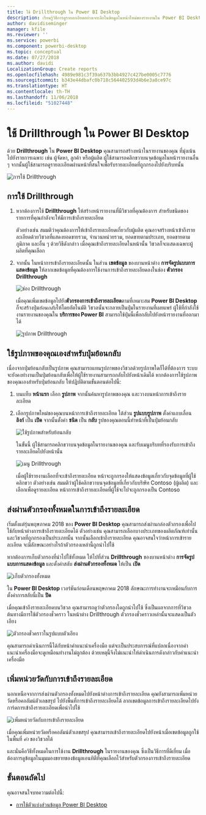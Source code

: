 ```yaml
---
title: ใช้ Drillthrough ใน Power BI Desktop
description: เรียนรู้วิธีการดูรายละเอียดอย่างเจาะลึกในข้อมูลในหน้าใหม่ของรายงานใน Power BI Desktop
author: davidiseminger
manager: kfile
ms.reviewer: ''
ms.service: powerbi
ms.component: powerbi-desktop
ms.topic: conceptual
ms.date: 07/27/2018
ms.author: davidi
LocalizationGroup: Create reports
ms.openlocfilehash: 4989e981c3f39a637b3bb4927c427be0005c7776
ms.sourcegitcommit: b343e44dbafc0b718c564402593d4b6e3a8ce97c
ms.translationtype: HT
ms.contentlocale: th-TH
ms.lasthandoff: 11/06/2018
ms.locfileid: "51027448"
---
```

# <a name="use-drillthrough-in-power-bi-desktop"></a>ใช้ Drillthrough ใน Power BI Desktop
ด้วย **Drillthrough** ใน **Power BI Desktop** คุณสามารถสร้างหน้าในรายงานของคุณ ที่มุ่งเน้นไปยังรายการเฉพาะ เช่น ผู้จัดหา, ลูกค้า หรือผู้ผลิต ผู้ใช้สามารถคลิกขวาบนจุดข้อมูลในหน้ารายงานอื่น ๆ จากนั้นผู้ใช้สามารถดูรายละเอียดผ่านหน้าที่สนใจเพื่อรับรายละเอียดที่ถูกกรองไปยังบริบทนั้น

![การใช้ Drillthrough](media/desktop-drillthrough/drillthrough_01.png)

## <a name="using-drillthrough"></a>การใช้ Drillthrough
1. หากต้องการใช้ **Drillthrough** ให้สร้างหน้ารายงานที่มีวิชวลที่คุณต้องการ สำหรับชนิดของรายการที่คุณกำลังจะให้มีการเข้าถึงรายละเอียด 

    ตัวอย่างเช่น สมมติว่าคุณต้องการให้เข้าถึงรายละเอียดเกี่ยวกับผู้ผลิต คุณอาจสร้างหน้าเข้าถึงรายละเอียดด้วยวิชวลที่แสดงยอดขายรวม, จำนวนหน่วยรวม, ยอดขายตามประเภท, ยอดขายตามภูมิภาค และอื่น ๆ ด้วยวิธีดังกล่าว เมื่อคุณเข้าถึงรายละเอียดในหน้านั้น วิชวลก็จะแสดงเฉพาะผู้ผลิตที่คุณเลือก

2. จากนั้น ในหน้าการเข้าถึงรายละเอียดนั้น ในส่วน **เขตข้อมูล** ของบานหน้าต่าง **การจัดรูปแบบการแสดงข้อมูล** ให้ลากเขตข้อมูลที่คุณต้องการใช้งานการเข้าถึงรายละเอียดลงในช่อง **ตัวกรอง Drillthrough**

    ![ช่อง Drillthrough](media/desktop-drillthrough/drillthrough_02.png)

    เมื่อคุณเพิ่มเขตข้อมูลไปยัง**ตัวกรองการเข้าถึงรายละเอียด**ตามที่เหมาะสม **Power BI Desktop** ก็จะสร้างปุ่ม*ย้อนกลับ*ให้โดยอัตโนมัติ วิชวลนั้นจะกลายเป็นปุ่มในรายงานที่เผยแพร่ ผู้ใช้ที่กำลังใช้งานรายงานของคุณใน **บริการของ Power BI** สามารถใช้ปุ่มนี้เพื่อกลับไปยังหน้ารายงานที่ออกมาได้

    ![รูปภาพ Drillthrough](media/desktop-drillthrough/drillthrough_03.png)

## <a name="use-your-own-image-for-a-back-button"></a>ใช้รูปภาพของคุณเองสำหรับปุ่มย้อนกลับ    
 เนื่องจากปุ่มย้อนกลับเป็นรูปภาพ คุณสามารถแทนรูปภาพของวิชวลด้วยรูปภาพใดก็ได้ที่ต้องการ ระบบจะยังคงทำงานเป็นปุ่มย้อนกลับเพื่อให้ผู้ใช้รายงานสามารถกลับไปยังหน้าเดิมได้ หากต้องการใช้รูปภาพของคุณเองสำหรับปุ่มย้อนกลับ ให้ปฏิบัติตามขั้นตอนต่อไปนี้:

1. บนแท็บ **หน้าแรก** เลือก **รูปภาพ** จากนั้นค้นหารูปภาพของคุณ และวางบนหน้าการเข้าถึงรายละเอียด

2. เลือกรูปภาพใหม่ของคุณบนหน้าการเข้าถึงรายละเอียด ใต้ส่วน **รูปแบบรูปภาพ** ตั้งค่าแถบเลื่อน **ลิงก์** เป็น **เปิด** จากนั้นตั้งค่า **ชนิด** เป็น **กลับ** รูปของคุณตอนนี้ทำหน้าที่เป็นปุ่มย้อนกลับ

    ![ใช้รูปภาพสำหรับย้อนกลับ](media/desktop-drillthrough/drillthrough_05.png)

    
     ในขั้นนี้ ผู้ใช้สามารถคลิกขวาบนจุดข้อมูลในรายงานของคุณ และรับเมนูบริบทที่รองรับการเข้าถึงรายละเอียดไปยังหน้านั้น 

    ![เมนู Drillthrough](media/desktop-drillthrough/drillthrough_04.png)

    เมื่อผู้ใช้รายงานเลือกที่จะเข้าถึงรายละเอียด หน้าจะถูกกรองให้แสดงข้อมูลเกี่ยวกับจุดข้อมูลที่ผู้ใช้คลิกขวา ตัวอย่างเช่น สมมติว่าผู้ใช้คลิกขวาบนจุดข้อมูลที่เกี่ยวกับบริษัท Contoso (ผู้ผลิต) และเลือกเพื่อดูรายละเอียด หน้าการเข้าถึงรายละเอียดที่ผู้ใช้จะไปจะถูกกรองเป็น Contoso

## <a name="pass-all-filters-in-drillthrough"></a>ส่งผ่านตัวกรองทั้งหมดในการเข้าถึงรายละเอียด

เริ่มตั้งแต่รุ่นพฤษภาคม 2018 ของ **Power BI Desktop** คุณสามารถส่งผ่านกล่องตัวกรองเพื่อไปใช้กับหน้าต่างการเข้าถึงรายละเอียดได้ ตัวอย่างเช่น คุณสามารถเลือกบางประเภทของผลิตภัณฑ์เท่านั้น และวิชวลที่ถูกกรองเป็นประเภทนั้น จากนั้นเลือกเข้าถึงรายละเอียด คุณอาจสนใจว่าหน้าการเข้ารายละเอียด จะมีลักษณะอย่างไรถ้าตัวกรองเหล่านี้ถูกนำไปใช้

หากต้องการเก็บตัวกรองที่นำไปใช้ทั้งหมด ให้ไปที่ส่วน **Drillthrough** ของบานหน้าต่าง **การจัดรูปแบบการแสดงข้อมูล** และตั้งค่าสลับ **ส่งผ่านตัวกรองทั้งหมด** ให้เป็น **เปิด** 

![เก็บตัวกรองทั้งหมด](media/desktop-drillthrough/drillthrough_06.png)

ใน **Power BI Desktop** เวอร์ชันก่อนเดือนพฤษภาคม 2018 ลักษณะการทำงานจะเหมือนกับการตั้งค่าการสลับนี้เป็น **ปิด**

เมื่อคุณเข้าถึงรายละเอียดบนวิชวล คุณสามารถดูว่าตัวกรองใดถูกนำไปใช้ ซึ่งเป็นผลจากการที่วิชวลต้นทางมีการใช้ตัวกรองชั่วคราว ในหน้าต่าง Drillthrough ตัวกรองชั่วคราวเหล่านั้นจะแสดงเป็นตัวเอียง 

![ตัวกรองชั่วคราวในรูปแบบตัวเอียง](media/desktop-drillthrough/drillthrough_07.png)

คุณสามารถดำเนินการนี้ได้กับหน้าคำแนะนำเครื่องมือ แต่จะเป็นประสบการณ์ที่แปลกเนื่องจากคำแนะนำเครื่องมือจะดูเหมือนทำงานไม่ถูกต้อง ด้วยเหตุนี้จึงไม่แนะนำให้ดำเนินการดังกล่าวกับคำแนะนำเครื่องมือ

## <a name="add-a-measure-to-drillthrough"></a>เพิ่มหน่วยวัดกับการเข้าถึงรายละเอียด

นอกเหนือจากการส่งผ่านตัวกรองทั้งหมดไปยังหน้าต่างการเข้าถึงรายละเอียด คุณยังสามารถเพิ่มหน่วยวัดหรือคอลัมน์ตัวเลขสรุป ไปยังพื้นที่การเข้าถึงรายละเอียดได้ ลากเขตข้อมูลการเข้าถึงรายละเอียดไปยังการ์ดการเข้าถึงรายละเอียดเพื่อนำไปใช้ 

![เพิ่มหน่วยวัดกับการเข้าถึงรายละเอียด](media/desktop-drillthrough/drillthrough_08.png)

เมื่อคุณเพิ่มหน่วยวัดหรือคอลัมน์ตัวเลขสรุป คุณสามารถเข้าถึงรายละเอียดไปยังหน้าเมื่อเขตข้อมูลถูกใช้ในพื้นที่ *ค่า* ของวิชวลได้

และนั่นคือวิธีทั้งหมดในการใช้งาน **Drillthrough** ในรายงานของคุณ ซึ่งเป็นวิธีการที่ดีเยี่ยม เมื่อต้องการดูข้อมูลในมุมมองขยายของข้อมูลเอนทิตีที่คุณเลือกไว้สำหรับตัวกรองการเข้าถึงรายละเอียด

## <a name="next-steps"></a>ขั้นตอนถัดไป

คุณอาจสนใจบทความต่อไปนี้:

* [การใช้ตัวแบ่งส่วนข้อมูล Power BI Desktop](visuals/desktop-slicers.md)


